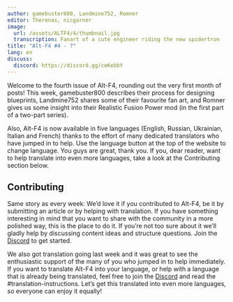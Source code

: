 ```yaml
---
author: gamebuster800, Landmine752, Romner
editor: Therenas, nicgarner
image:
  url: /assets/ALTF4/4/thumbnail.jpg
  transcription: Fanart of a cute engineer riding the new spidertron
title: "Alt-F4 #4 - ?"
lang: en
discuss:
  discord: https://discord.gg/ceKebbY
---
```


Welcome to the fourth issue of Alt-F4, rounding out the very first month of posts! This week, gamebuster800 describes their process for designing blueprints, Landmine752 shares some of their favourite fan art, and Romner gives us some insight into their Realistic Fusion Power mod (in the first part of a two-part series).

Also, Alt-F4 is now available in five languages (English, Russian, Ukrainian, Italian and French) thanks to the effort of many dedicated translators who have jumped in to help. Use the language button at the top of the website to change language. You guys are great, thank you. If you, dear reader, want to help translate into even more languages, take a look at the Contributing section below.


## Contributing

Same story as every week: We’d love it if you contributed to Alt-F4, be it by submitting an article or by helping with translation. If you have something interesting in mind that you want to share with the community in a more polished way, this is the place to do it. If you’re not too sure about it we’ll gladly help by discussing content ideas and structure questions. Join the [Discord](https://discord.gg/nxnCFkb) to get started.

We also got translation going last week and it was great to see the enthusiastic support of the many of you who jumped in to help immediately. If you want to translate Alt-F4 into your language, or help with a language that is already being translated, feel free to join the [Discord](https://discord.gg/ZpNzmN6) and read the #translation-instructions. Let’s get this translated into even more languages, so everyone can enjoy it equally!
